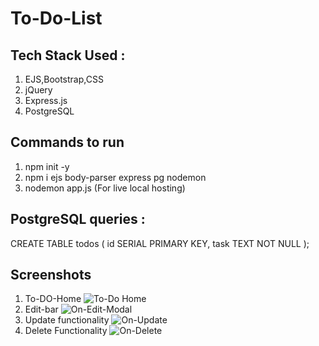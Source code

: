 # To-Do-List

## Tech Stack Used : 
1. EJS,Bootstrap,CSS
2. jQuery
3. Express.js
4. PostgreSQL

## Commands to run 
1. npm init -y
2. npm i ejs body-parser express pg nodemon
3. nodemon app.js (For live local hosting)

## PostgreSQL queries : 

CREATE TABLE todos (
  id SERIAL PRIMARY KEY,
  task TEXT NOT NULL
);

## Screenshots 
1. To-DO-Home
![To-Do Home](https://github.com/user-attachments/assets/ff9ad32c-bfdf-414e-8d00-9d8f5ee60bf2)
2. Edit-bar
![On-Edit-Modal](https://github.com/user-attachments/assets/e7d1b1ae-b3db-4aab-8a31-715de1a07ef6)
3. Update functionality
![On-Update](https://github.com/user-attachments/assets/e8b87681-4215-4504-81ed-fac3cdcac79f)
4. Delete Functionality
![On-Delete](https://github.com/user-attachments/assets/ee53ab4e-a62d-4a6b-b27c-42ac5bc801aa)
